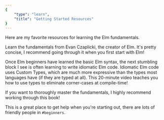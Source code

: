 ```yaml
---
{
    "type": "learn",
    "title": "Getting Started Resources"
}
---
```


Here are my favorite resources for learning the Elm fundamentals.

<Resource title="The Official Elm Guide" url="https://guide.elm-lang.org/" icon="Article" />

Learn the fundamentals from Evan Czaplicki, the creator of Elm. It's pretty concise, I recommend going through it when you first start with Elm!

<Resource title="Making Impossible States Impossible" url="https://www.youtube.com/watch?v=IcgmSRJHu_8" icon="Video" />

Once Elm beginners have learned the basic Elm syntax, the next stumbling block I see is often learning to write idiomatic Elm code. Idiomatic Elm code uses Custom Types, which are much more expressive than the types most languages have (if they are typed at all). This 20-minute video teaches you how to use types to eliminate corner-cases at compile-time!

<Resource title="Elm in Action" url="https://www.manning.com/books/elm-in-action" icon="Book" />

If you want to thoroughly master the fundamentals, I highly recommend working through this book!

<Resource title="The Elm Slack" url="https://elmlang.herokuapp.com" icon="App" />

This is a great place to get help when you're starting out, there are lots of friendly people in `#beginners`.
